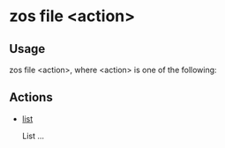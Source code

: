 # zos file &lt;action&gt;

## Usage

zos file &lt;action&gt;, where &lt;action&gt; is one of the following: 

## Actions

- [list](zos_uss_list.md)

    List ...
